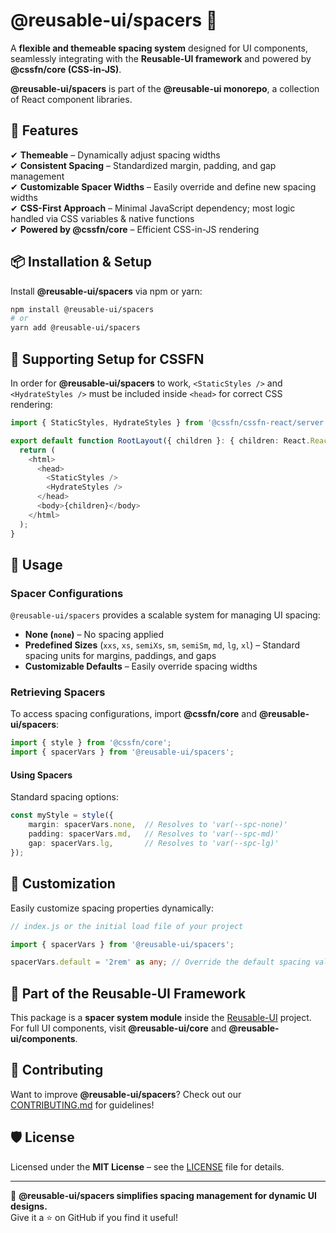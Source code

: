# @reusable-ui/spacers 📏  

A **flexible and themeable spacing system** designed for UI components, seamlessly integrating with the **Reusable-UI framework** and powered by **@cssfn/core (CSS-in-JS)**.  

**@reusable-ui/spacers** is part of the **@reusable-ui monorepo**, a collection of React component libraries.

## 🚀 Features  
✔ **Themeable** – Dynamically adjust spacing widths  
✔ **Consistent Spacing** – Standardized margin, padding, and gap management  
✔ **Customizable Spacer Widths** – Easily override and define new spacing widths  
✔ **CSS-First Approach** – Minimal JavaScript dependency; most logic handled via CSS variables & native functions  
✔ **Powered by @cssfn/core** – Efficient CSS-in-JS rendering  

## 📦 Installation & Setup  
Install **@reusable-ui/spacers** via npm or yarn:

```sh
npm install @reusable-ui/spacers
# or
yarn add @reusable-ui/spacers
```

## 🚀 Supporting Setup for CSSFN  
In order for **@reusable-ui/spacers** to work, `<StaticStyles />` and `<HydrateStyles />` must be included inside `<head>` for correct CSS rendering:

```ts
import { StaticStyles, HydrateStyles } from '@cssfn/cssfn-react/server';

export default function RootLayout({ children }: { children: React.ReactNode }) {
  return (
    <html>
      <head>
        <StaticStyles />
        <HydrateStyles />
      </head>
      <body>{children}</body>
    </html>
  );
}
```

## 📏 Usage  

### **Spacer Configurations**  
`@reusable-ui/spacers` provides a scalable system for managing UI spacing:

- **None (`none`)** – No spacing applied  
- **Predefined Sizes** (`xxs`, `xs`, `semiXs`, `sm`, `semiSm`, `md`, `lg`, `xl`) – Standard spacing units for margins, paddings, and gaps  
- **Customizable Defaults** – Easily override spacing widths  

### **Retrieving Spacers**  
To access spacing configurations, import **@cssfn/core** and **@reusable-ui/spacers**:

```ts
import { style } from '@cssfn/core';
import { spacerVars } from '@reusable-ui/spacers';
```

#### **Using Spacers**  
Standard spacing options:

```ts
const myStyle = style({
    margin: spacerVars.none,  // Resolves to 'var(--spc-none)'
    padding: spacerVars.md,   // Resolves to 'var(--spc-md)'
    gap: spacerVars.lg,       // Resolves to 'var(--spc-lg)'
});
```

## 🎨 Customization  
Easily customize spacing properties dynamically:

```ts
// index.js or the initial load file of your project

import { spacerVars } from '@reusable-ui/spacers';

spacerVars.default = '2rem' as any; // Override the default spacing value
```

## 📖 Part of the Reusable-UI Framework  
This package is a **spacer system module** inside the [Reusable-UI](https://github.com/reusable-ui/reusable-ui-monorepo) project.  
For full UI components, visit **@reusable-ui/core** and **@reusable-ui/components**.

## 🤝 Contributing  
Want to improve **@reusable-ui/spacers**? Check out our [CONTRIBUTING.md](./CONTRIBUTING.md) for guidelines!  

## 🛡️ License  
Licensed under the **MIT License** – see the [LICENSE](./LICENSE) file for details.  

---

🚀 **@reusable-ui/spacers simplifies spacing management for dynamic UI designs.**  
Give it a ⭐ on GitHub if you find it useful!
